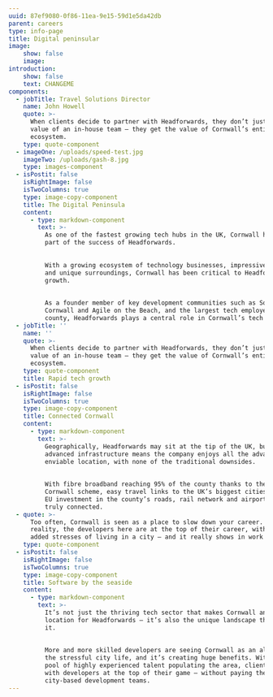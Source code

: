 ```yaml
---
uuid: 87ef9080-0f86-11ea-9e15-59d1e5da42db
parent: careers
type: info-page
title: Digital peninsular
image:
    show: false
    image:
introduction:
    show: false
    text: CHANGEME
components:
  - jobTitle: Travel Solutions Director
    name: John Howell
    quote: >-
      When clients decide to partner with Headforwards, they don’t just get the
      value of an in-house team – they get the value of Cornwall’s entire tech
      ecosystem.
    type: quote-component
  - imageOne: /uploads/speed-test.jpg
    imageTwo: /uploads/gash-8.jpg
    type: images-component
  - isPostit: false
    isRightImage: false
    isTwoColumns: true
    type: image-copy-component
    title: The Digital Peninsula
    content:
      - type: markdown-component
        text: >-
          As one of the fastest growing tech hubs in the UK, Cornwall has been a key
          part of the success of Headforwards.
    
    
          With a growing ecosystem of technology businesses, impressive connectivity
          and unique surroundings, Cornwall has been critical to Headforwards’
          growth.
    
    
          As a founder member of key development communities such as Software
          Cornwall and Agile on the Beach, and the largest tech employer in the
          county, Headforwards plays a central role in Cornwall’s tech ecosystem.
  - jobTitle: ''
    name: ''
    quote: >-
      When clients decide to partner with Headforwards, they don’t just get the
      value of an in-house team – they get the value of Cornwall’s entire tech
      ecosystem.
    type: quote-component
    title: Rapid tech growth
  - isPostit: false
    isRightImage: false
    isTwoColumns: true
    type: image-copy-component
    title: Connected Cornwall
    content:
      - type: markdown-component
        text: >-
          Geographically, Headforwards may sit at the tip of the UK, but Cornwall’s
          advanced infrastructure means the company enjoys all the advantages of its
          enviable location, with none of the traditional downsides. 
    
    
          With fibre broadband reaching 95% of the county thanks to the Superfast
          Cornwall scheme, easy travel links to the UK’s biggest cities, and major
          EU investment in the county’s roads, rail network and airport, Cornwall is
          truly connected.
  - quote: >-
      Too often, Cornwall is seen as a place to slow down your career. In
      reality, the developers here are at the top of their career, without the
      added stresses of living in a city – and it really shows in work we do.
    type: quote-component
  - isPostit: false
    isRightImage: false
    isTwoColumns: true
    type: image-copy-component
    title: Software by the seaside
    content:
      - type: markdown-component
        text: >-
          It’s not just the thriving tech sector that makes Cornwall an ideal
          location for Headforwards – it’s also the unique landscape that surrounds
          it.
    
    
          More and more skilled developers are seeing Cornwall as an alternative to
          the stressful city life, and it’s creating huge benefits. With a growing
          pool of highly experienced talent populating the area, clients get to work
          with developers at the top of their game – without paying the price of
          city-based development teams.
---
```


